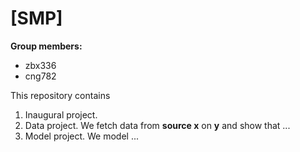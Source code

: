 # \[SMP\]

**Group members:**
- zbx336
- cng782

This repository contains  
1. Inaugural project. 
2. Data project. We fetch data from **source x** on **y** and show that ...
3. Model project. We model ...
